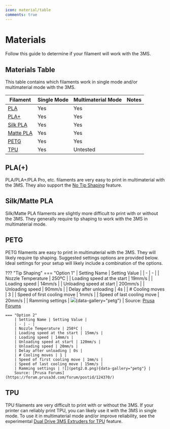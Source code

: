 ```yaml
---
icon: material/table
comments: true
---
```


# Materials

Follow this guide to determine if your filament will work with the 3MS.

## Materials Table

This table contains which filaments work in single mode and/or multimaterial mode with the 3MS.

| Filament | Single Mode | Multimaterial Mode | Notes |
| - | - | - | - |
| [PLA](#pla) | Yes | Yes | |
| [PLA+](#pla) | Yes | Yes | |
| [Silk PLA](#silkmatte-pla) | Yes | Yes | |
| [Matte PLA](#silkmatte-pla) | Yes | Yes | |
| [PETG](#petg) | Yes | Yes | |
| [TPU](#tpu) | Yes | Untested | |

## PLA(+)

PLA/PLA+/PLA Pro, etc. filaments are very easy to print in multimaterial with the 3MS. They also support the [No Tip Shaping](notip.md) feature.

## Silk/Matte PLA

Silk/Matte PLA filaments are slightly more difficult to print with or without the 3MS. They generally require tip shaping to work with the 3MS in multimaterial mode.

## PETG

PETG filaments are easy to print in multimaterial with the 3MS. They will likely require tip shaping. Suggested settings options are provided below. Ideal settings for your setup will likely include a combination of the options.

??? "Tip Shaping"
    === "Option 1"
        | Setting Name | Setting Value |
        | - | - |
        | Nozzle Temperature | 250ºC |
        | Loading speed at the start | 19mm/s |
        | Loading speed | 14mm/s |
        | Unloading speed at start | 200mm/s |
        | Unloading speed | 90mm/s |
        | Delay after unloading | 4s |
        | # Cooling moves | 3 |
        | Speed of first cooling move | 1mm/s |
        | Speed of last cooling move | 20mm/s |
        | Ramming settings | ![](petg1.0.png){data-gallery="petg"} |
        Source: [Prusa Forums](https://forum.prusa3d.com/forum/postid/382759/)

    === "Option 2"
        | Setting Name | Setting Value |
        | - | - |
        | Nozzle Temperature | 250ºC |
        | Loading speed at the start | 15mm/s |
        | Loading speed | 14mm/s |
        | Unloading speed at start | 120mm/s |
        | Unloading speed | 20mm/s |
        | Delay after unloading | 0s |
        | # Cooling moves | 1 |
        | Speed of first cooling move | 1mm/s |
        | Speed of last cooling move | 15mm/s |
        | Ramming settings | ![](petg2.0.png){data-gallery="petg"} |
        Source: [Prusa Forums](https://forum.prusa3d.com/forum/postid/124370/)

## TPU

TPU filaments are very difficult to print with or without the 3MS. If your printer can reliably print TPU, you can likely use it with the 3MS in single mode. To use it in multimaterial mode and/or improve reliability, see the experimental [Dual Drive 3MS Extruders for TPU](dualdrivetpu.md) feature.